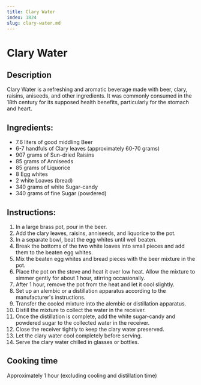 ```yaml
---
title: Clary Water
index: 1824
slug: clary-water.md
---
```


# Clary Water

## Description
Clary Water is a refreshing and aromatic beverage made with beer, clary, raisins, aniseeds, and other ingredients. It was commonly consumed in the 18th century for its supposed health benefits, particularly for the stomach and heart.

## Ingredients:
- 7.6 liters of good middling Beer
- 6-7 handfuls of Clary leaves (approximately 60-70 grams)
- 907 grams of Sun-dried Raisins
- 85 grams of Anniseeds
- 85 grams of Liquorice
- 8 Egg whites
- 2 white Loaves (bread)
- 340 grams of white Sugar-candy
- 340 grams of fine Sugar (powdered)

## Instructions:
1. In a large brass pot, pour in the beer.
2. Add the clary leaves, raisins, anniseeds, and liquorice to the pot.
3. In a separate bowl, beat the egg whites until well beaten.
4. Break the bottoms of the two white loaves into small pieces and add them to the beaten egg whites.
5. Mix the beaten egg whites and bread pieces with the beer mixture in the pot.
6. Place the pot on the stove and heat it over low heat. Allow the mixture to simmer gently for about 1 hour, stirring occasionally.
7. After 1 hour, remove the pot from the heat and let it cool slightly.
8. Set up an alembic or a distillation apparatus according to the manufacturer's instructions.
9. Transfer the cooled mixture into the alembic or distillation apparatus.
10. Distill the mixture to collect the water in the receiver.
11. Once the distillation is complete, add the white sugar-candy and powdered sugar to the collected water in the receiver.
12. Close the receiver tightly to keep the clary water preserved.
13. Let the clary water cool completely before serving.
14. Serve the clary water chilled in glasses or bottles.

## Cooking time
Approximately 1 hour (excluding cooling and distillation time)